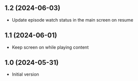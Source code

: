 ## 1.2 (2024-06-03)

* Update episode watch status in the main screen on resume

## 1.1 (2024-06-01)

* Keep screen on while playing content

## 1.0 (2024-05-31)

* Initial version
